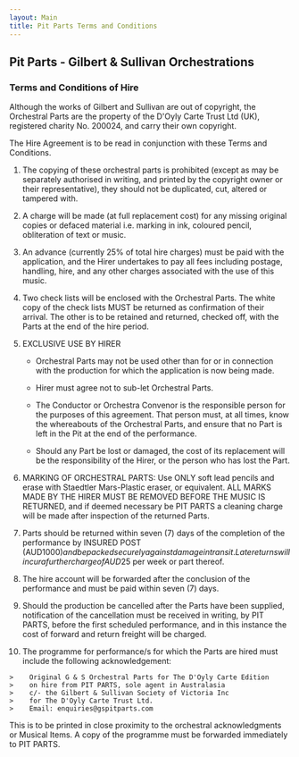 ```yaml
---
layout: Main
title: Pit Parts Terms and Conditions
---
```


## Pit Parts - Gilbert & Sullivan Orchestrations

### Terms and Conditions of Hire 

Although the works of Gilbert and Sullivan are out of copyright, the Orchestral Parts are the property of the D'Oyly Carte Trust Ltd (UK), registered charity No. 200024, and carry their own copyright. 

The Hire Agreement is to be read in conjunction with these Terms and Conditions.

1. The copying of these orchestral parts is prohibited (except as may be separately authorised in writing, and printed by the copyright owner or their representative), they should not be duplicated, cut, altered or tampered with.

1. A charge will be made (at full replacement cost) for any missing original copies or defaced material i.e. marking in ink, coloured pencil, obliteration of text or music.

1. An advance (currently 25% of total hire charges) must be paid with the application, and the Hirer undertakes to pay all fees including postage, handling, hire, and any other charges associated with the use of this music.

1. Two check lists will be enclosed with the Orchestral Parts. The white copy of the check lists MUST be returned as confirmation of their arrival. The other is to be retained and returned, checked off, with the Parts at the end of the hire period.

1. EXCLUSIVE USE BY HIRER
    * Orchestral Parts may not be used other than for or in connection with the production for which the application is now being made.

    * Hirer must agree not to sub-let Orchestral Parts.

    * The Conductor or Orchestra Convenor is the responsible person for the purposes of this agreement. That person must, at all times, know the whereabouts of the Orchestral Parts, and ensure that no Part is left in the Pit at the end of the performance.

    * Should any Part be lost or damaged, the cost of its replacement will be the responsibility of the Hirer, or the person who has lost the Part.

1. MARKING OF ORCHESTRAL PARTS: Use ONLY soft lead pencils and erase with Staedtler Mars-Plastic eraser, or equivalent. ALL MARKS MADE BY THE HIRER MUST BE REMOVED BEFORE THE MUSIC IS RETURNED, and if deemed necessary be PIT PARTS a cleaning charge will be made after inspection of the returned Parts.

1. Parts should be returned within seven (7) days of the completion of the performance by INSURED POST (AUD$1000) and be packed securely against damage in transit. Late returns will incur a further charge of AUD$25 per week or part thereof. 

1. The hire account will be forwarded after the conclusion of the performance and must be paid within seven (7) days.

1. Should the production be cancelled after the Parts have been supplied, notification of the cancellation must be received in writing, by PIT PARTS, before the first scheduled performance, and in this instance the cost of forward and return freight will be charged.

1. The programme for performance/s for which the Parts are hired must include the following acknowledgement:

```
>    Original G & S Orchestral Parts for The D'Oyly Carte Edition
>    on hire from PIT PARTS, sole agent in Australasia
>    c/- the Gilbert & Sullivan Society of Victoria Inc
>    for The D'Oyly Carte Trust Ltd.
>    Email: enquiries@gspitparts.com
```

This is to be printed in close proximity to the orchestral acknowledgments or Musical Items. A copy of the programme
must be forwarded immediately to PIT PARTS.